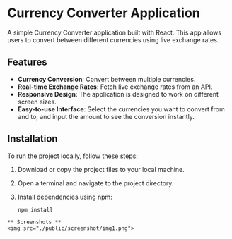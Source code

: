 # Currency Converter Application

A simple Currency Converter application built with React. This app allows users to convert between different currencies using live exchange rates.

## Features

- **Currency Conversion**: Convert between multiple currencies.
- **Real-time Exchange Rates**: Fetch live exchange rates from an API.
- **Responsive Design**: The application is designed to work on different screen sizes.
- **Easy-to-use Interface**: Select the currencies you want to convert from and to, and input the amount to see the conversion instantly.

## Installation

To run the project locally, follow these steps:

1. Download or copy the project files to your local machine.
2. Open a terminal and navigate to the project directory.
3. Install dependencies using npm:

   ```Termainal
   npm install

```
** Screenshots **
<img src="./public/screenshot/img1.png">